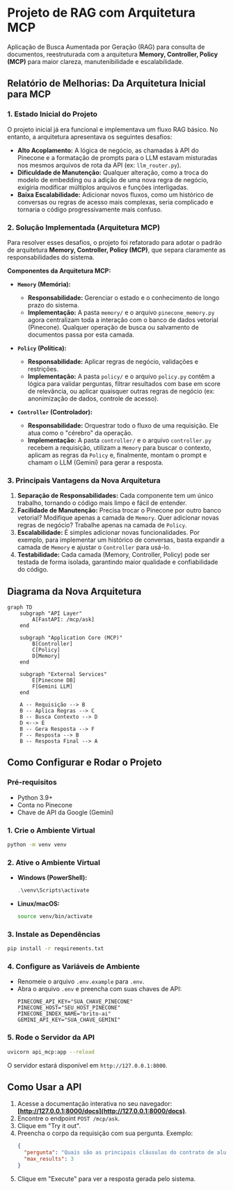 # Projeto de RAG com Arquitetura MCP

Aplicação de Busca Aumentada por Geração (RAG) para consulta de documentos, reestruturada com a arquitetura **Memory, Controller, Policy (MCP)** para maior clareza, manutenibilidade e escalabilidade.

## Relatório de Melhorias: Da Arquitetura Inicial para MCP

### 1. Estado Inicial do Projeto

O projeto inicial já era funcional e implementava um fluxo RAG básico. No entanto, a arquitetura apresentava os seguintes desafios:
- **Alto Acoplamento:** A lógica de negócio, as chamadas à API do Pinecone e a formatação de prompts para o LLM estavam misturadas nos mesmos arquivos de rota da API (ex: `llm_router.py`).
- **Dificuldade de Manutenção:** Qualquer alteração, como a troca do modelo de embedding ou a adição de uma nova regra de negócio, exigiria modificar múltiplos arquivos e funções interligadas.
- **Baixa Escalabilidade:** Adicionar novos fluxos, como um histórico de conversas ou regras de acesso mais complexas, seria complicado e tornaria o código progressivamente mais confuso.

### 2. Solução Implementada (Arquitetura MCP)

Para resolver esses desafios, o projeto foi refatorado para adotar o padrão de arquitetura **Memory, Controller, Policy (MCP)**, que separa claramente as responsabilidades do sistema.

**Componentes da Arquitetura MCP:**

- **`Memory` (Memória):**
  - **Responsabilidade:** Gerenciar o estado e o conhecimento de longo prazo do sistema.
  - **Implementação:** A pasta `memory/` e o arquivo `pinecone_memory.py` agora centralizam toda a interação com o banco de dados vetorial (Pinecone). Qualquer operação de busca ou salvamento de documentos passa por esta camada.

- **`Policy` (Política):**
  - **Responsabilidade:** Aplicar regras de negócio, validações e restrições.
  - **Implementação:** A pasta `policy/` e o arquivo `policy.py` contêm a lógica para validar perguntas, filtrar resultados com base em score de relevância, ou aplicar quaisquer outras regras de negócio (ex: anonimização de dados, controle de acesso).

- **`Controller` (Controlador):**
  - **Responsabilidade:** Orquestrar todo o fluxo de uma requisição. Ele atua como o "cérebro" da operação.
  - **Implementação:** A pasta `controller/` e o arquivo `controller.py` recebem a requisição, utilizam a `Memory` para buscar o contexto, aplicam as regras da `Policy` e, finalmente, montam o prompt e chamam o LLM (Gemini) para gerar a resposta.

### 3. Principais Vantagens da Nova Arquitetura

1.  **Separação de Responsabilidades:** Cada componente tem um único trabalho, tornando o código mais limpo e fácil de entender.
2.  **Facilidade de Manutenção:** Precisa trocar o Pinecone por outro banco vetorial? Modifique apenas a camada de `Memory`. Quer adicionar novas regras de negócio? Trabalhe apenas na camada de `Policy`.
3.  **Escalabilidade:** É simples adicionar novas funcionalidades. Por exemplo, para implementar um histórico de conversas, basta expandir a camada de `Memory` e ajustar o `Controller` para usá-lo.
4.  **Testabilidade:** Cada camada (Memory, Controller, Policy) pode ser testada de forma isolada, garantindo maior qualidade e confiabilidade do código.

## Diagrama da Nova Arquitetura

```mermaid
graph TD
    subgraph "API Layer"
        A[FastAPI: /mcp/ask]
    end

    subgraph "Application Core (MCP)"
        B[Controller]
        C[Policy]
        D[Memory]
    end

    subgraph "External Services"
        E[Pinecone DB]
        F[Gemini LLM]
    end

    A -- Requisição --> B
    B -- Aplica Regras --> C
    B -- Busca Contexto --> D
    D <--> E
    B -- Gera Resposta --> F
    F -- Resposta --> B
    B -- Resposta Final --> A
```

## Como Configurar e Rodar o Projeto

### Pré-requisitos
- Python 3.9+
- Conta no Pinecone
- Chave de API da Google (Gemini)

### 1. Crie o Ambiente Virtual
```bash
python -m venv venv
```

### 2. Ative o Ambiente Virtual
- **Windows (PowerShell):**
  ```powershell
  .\venv\Scripts\activate
  ```
- **Linux/macOS:**
  ```bash
  source venv/bin/activate
  ```

### 3. Instale as Dependências
```bash
pip install -r requirements.txt
```

### 4. Configure as Variáveis de Ambiente
- Renomeie o arquivo `.env.example` para `.env`.
- Abra o arquivo `.env` e preencha com suas chaves de API:
  ```
  PINECONE_API_KEY="SUA_CHAVE_PINECONE"
  PINECONE_HOST="SEU_HOST_PINECONE"
  PINECONE_INDEX_NAME="brito-ai"
  GEMINI_API_KEY="SUA_CHAVE_GEMINI"
  ```

### 5. Rode o Servidor da API
```bash
uvicorn api_mcp:app --reload
```
O servidor estará disponível em `http://127.0.0.1:8000`.

## Como Usar a API

1.  Acesse a documentação interativa no seu navegador: **[http://127.0.0.1:8000/docs](http://127.0.0.1:8000/docs)**.
2.  Encontre o endpoint `POST /mcp/ask`.
3.  Clique em "Try it out".
4.  Preencha o corpo da requisição com sua pergunta. Exemplo:
    ```json
    {
      "pergunta": "Quais são as principais cláusulas do contrato de aluguel?",
      "max_results": 3
    }
    ```
5.  Clique em "Execute" para ver a resposta gerada pelo sistema.
